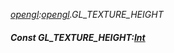 _[opengl](../../modules/opengl/opengl-module.md):[opengl](../../modules/opengl/opengl-module.md).GL\_TEXTURE\_HEIGHT_
##### Const GL\_TEXTURE\_HEIGHT:[Int](../../modules/wonkey/wonkey-types-int.md)
